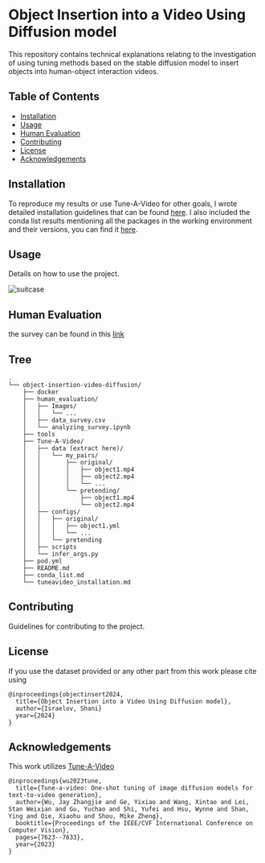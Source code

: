 # Object Insertion into a Video Using Diffusion model

This repository contains technical explanations relating to the investigation of using tuning methods based on the stable diffusion model to insert objects into human-object interaction videos.

## Table of Contents
- [Installation](#installation)
- [Usage](#usage)
- [Human Evaluation](#humanevaluation)
- [Contributing](#contributing)
- [License](#license)
- [Acknowledgements](#acknowledgements)

## Installation
To reproduce my results or use Tune-A-Video for other goals, I wrote detailed installation guidelines that can be found [here](https://github.com/shani1610/object-insertion-video-diffusion/blob/main/tuneavideo_installation.md). I also included the conda list results mentioning all the packages in the working environment and their versions, you can find it [here](https://github.com/shani1610/object-insertion-video-diffusion/blob/main/conda_list.md).

## Usage
Details on how to use the project.

![suitcase](https://github.com/user-attachments/assets/68341d42-e96a-435c-ad33-590b0640e413)



## Human Evaluation 
the survey can be found in this [link](https://forms.gle/f3opfrCkXVRv7ASt9) 

## Tree 
```
.
└── object-insertion-video-diffusion/
    ├── docker
    ├── human_evaluation/
    │   ├── Images/
    │   │   └── ...
    │   ├── data_survey.csv
    │   └── analyzing_survey.ipynb
    ├── tools
    ├── Tune-A-Video/
    │   ├── data (extract here)/
    │   │   └── my_pairs/
    │   │       ├── original/
    │   │       │   ├── object1.mp4
    │   │       │   ├── object2.mp4
    │   │       │   └── ...
    │   │       └── pretending/
    │   │           ├── object1.mp4
    │   │           └── object2.mp4
    │   ├── configs/
    │   │   ├── original/
    │   │   │   ├── object1.yml
    │   │   │   └── ...
    │   │   └── pretending
    │   ├── scripts
    │   └── infer_args.py
    ├── pod.yml
    ├── README.md
    ├── conda_list.md
    └── tuneavideo_installation.md
```
## Contributing
Guidelines for contributing to the project.

## License
If you use the dataset provided or any other part from this work please cite using
```
@inproceedings{objectinsert2024,
  title={Object Insertion into a Video Using Diffusion model},
  author={Israelov, Shani}
  year={2024}
}
```

## Acknowledgements
This work utilizes [Tune-A-Video](https://github.com/showlab/Tune-A-Video)
```
@inproceedings{wu2023tune,
  title={Tune-a-video: One-shot tuning of image diffusion models for text-to-video generation},
  author={Wu, Jay Zhangjie and Ge, Yixiao and Wang, Xintao and Lei, Stan Weixian and Gu, Yuchao and Shi, Yufei and Hsu, Wynne and Shan, Ying and Qie, Xiaohu and Shou, Mike Zheng},
  booktitle={Proceedings of the IEEE/CVF International Conference on Computer Vision},
  pages={7623--7633},
  year={2023}
}
```


